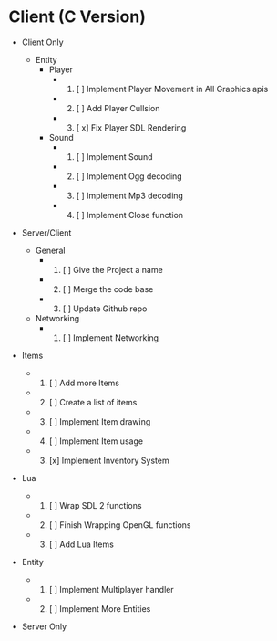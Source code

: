 # Client (C Version)
- Client Only
     - Entity
        - Player
          - 1. [ ] Implement Player Movement in All Graphics apis
          - 2. [ ] Add Player Cullsion
          - 3. [ x] Fix Player SDL Rendering
       - Sound
          - 1. [ ] Implement Sound
          - 2. [ ] Implement Ogg decoding
          - 3. [ ] Implement Mp3 decoding
          - 4. [ ] Implement Close function
- Server/Client
     - General
        - 1. [ ] Give the Project a name 
        - 2. [ ] Merge the code base
        - 3. [ ] Update Github repo
    - Networking
        - 1. [ ] Implement Networking


- Items
     - 1. [ ] Add more Items
     - 2. [ ] Create a list of items
     - 3. [ ] Implement Item drawing
     - 4. [ ] Implement Item usage
     - 3. [x] Implement Inventory System
- Lua
  - 1. [ ] Wrap SDL 2 functions
  - 2. [ ] Finish Wrapping OpenGL functions
  - 3. [ ] Add Lua Items
- Entity
  - 1. [ ] Implement Multiplayer handler
  - 2. [ ] Implement More Entities
- Server Only
